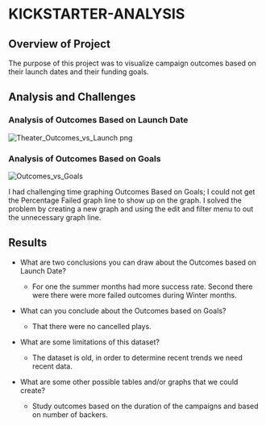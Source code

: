 # KICKSTARTER-ANALYSIS


## Overview of Project
The purpose of this project was to visualize campaign outcomes based on their launch dates and their funding goals.

## Analysis and Challenges

### Analysis of Outcomes Based on Launch Date
![Theater_Outcomes_vs_Launch png](https://user-images.githubusercontent.com/93439516/141724126-1df4c940-f112-4f6a-87a1-c1d147365cc6.png)

### Analysis of Outcomes Based on Goals
![Outcomes_vs_Goals](https://user-images.githubusercontent.com/93439516/141724051-39d4707b-e3e6-4db0-9e54-d444fcaaf961.png)  


I had challenging time graphing Outcomes Based on Goals; I could not get the Percentage Failed graph line to show up on the graph. I solved the problem by creating a new graph and using the edit and filter menu to out the unnecessary graph line. 

## Results


- What are two conclusions you can draw about the Outcomes based on Launch Date? 
  * For one the summer months had more success rate. Second there were there were more failed outcomes during Winter months. 

- What can you conclude about the Outcomes based on Goals? 
  * That there were no cancelled plays.  

- What are some limitations of this dataset?
  * The dataset is old, in order to determine recent trends we need recent data. 

- What are some other possible tables and/or graphs that we could create?
  * Study outcomes based on the duration of the campaigns and based on number of backers. 
